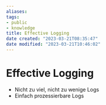 ```yaml
---
aliases: 
tags:   
- public
- knowledge
title: Effective Logging
date created: "2023-03-21T08:35:47"
date modified: "2023-03-21T10:46:02"
---
```


# Effective Logging

- Nicht zu viel, nicht zu wenige Logs
- Einfach prozessierbare Logs
